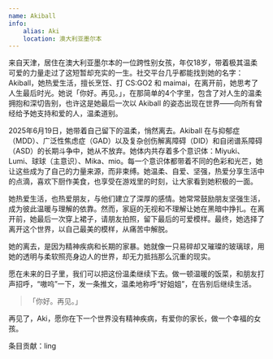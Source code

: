 ```yaml
---
name: Akiball
info:
    alias: Aki
    location: 澳大利亚墨尔本
---
```


来自天津，居住在澳大利亚墨尔本的一位跨性别女孩，年仅18岁，带着极其温柔可爱的力量走过了这短暂却充实的一生。社交平台几乎都能找到她的名字：Akiball，她热爱生活，擅长烹饪、打 CS:GO2 和 maimai，在离开前，她思考了人生最后时光。她说「你好。再见。」，在那简单的4个字里，包含了对人生的温柔拥抱和深切告别，也许这是她最后一次以 Akiball 的姿态出现在世界——向所有曾经给予她支持和爱的人，温柔道别。

2025年6月19日，她带着自己留下的温柔，悄然离去。Akiball 在与抑郁症（MDD）、广泛性焦虑症（GAD）以及复杂创伤解离障碍（DID）和自闭谱系障碍（ASD）的长期斗争中，她从不放弃。她体内共存着多个意识体：Miyuki、Lumi、球球（主意识）、Mika、mio。每一个意识体都带着不同的色彩和光芒，她让这些成为了自己的力量来源，而非束缚。她温柔、自爱、坚强，热爱分享生活中的点滴，喜欢下厨作美食，也享受在游戏里的时刻，让大家看到她积极的一面。

她热爱生活，也热爱朋友，与他们建立了深厚的感情。她常常鼓励朋友坚强生活，成为彼此温暖与理解的依靠。然而，家庭的无视和不理解让她在黑暗中挣扎。在离开前，她最后一次穿上裙子，请朋友拍照，留下最后的可爱模样。最终，她选择了离开这个世界，以自己最美的模样，从痛苦中解脱。

她的离去，是因为精神疾病和长期的家暴。她就像一只易碎却又璀璨的玻璃球，用她的透明与柔软照亮身边人的世界，却无力抵挡那么沉重的现实。

愿在未来的日子里，我们可以把这份温柔继续下去。做一顿温暖的饭菜，和朋友打声招呼，“嗷呜”一下，发一条推文，温柔地称呼“好姐姐”，在告别后继续生活。

> 「你好。再见。」

再见了，Aki，愿你在下一个世界没有精神疾病，有爱你的家长，做一个幸福的女孩。

条目贡献：ling

